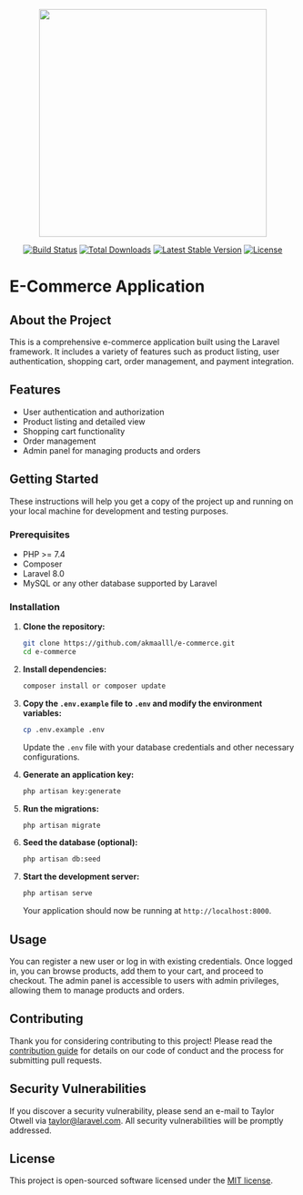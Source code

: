 <p align="center"><a href="https://laravel.com" target="_blank"><img src="https://raw.githubusercontent.com/laravel/art/master/logo-lockup/5%20SVG/2%20CMYK/1%20Full%20Color/laravel-logolockup-cmyk-red.svg" width="400"></a></p>

<p align="center">
<a href="https://travis-ci.org/laravel/framework"><img src="https://travis-ci.org/laravel/framework.svg" alt="Build Status"></a>
<a href="https://packagist.org/packages/laravel/framework"><img src="https://img.shields.io/packagist/dt/laravel/framework" alt="Total Downloads"></a>
<a href="https://packagist.org/packages/laravel/framework"><img src="https://img.shields.io/packagist/v/laravel/framework" alt="Latest Stable Version"></a>
<a href="https://packagist.org/packages/laravel/framework"><img src="https://img.shields.io/packagist/l/laravel/framework" alt="License"></a>
</p>

# E-Commerce Application

## About the Project

This is a comprehensive e-commerce application built using the Laravel framework. It includes a variety of features such as product listing, user authentication, shopping cart, order management, and payment integration.

## Features

- User authentication and authorization
- Product listing and detailed view
- Shopping cart functionality
- Order management
- Admin panel for managing products and orders

## Getting Started

These instructions will help you get a copy of the project up and running on your local machine for development and testing purposes.

### Prerequisites

- PHP >= 7.4
- Composer
- Laravel 8.0
- MySQL or any other database supported by Laravel

### Installation

1. **Clone the repository:**

    ```bash
    git clone https://github.com/akmaalll/e-commerce.git
    cd e-commerce
    ```

2. **Install dependencies:**

    ```bash
    composer install or composer update
    ```

3. **Copy the `.env.example` file to `.env` and modify the environment variables:**

    ```bash
    cp .env.example .env
    ```

    Update the `.env` file with your database credentials and other necessary configurations.

4. **Generate an application key:**

    ```bash
    php artisan key:generate
    ```

5. **Run the migrations:**

    ```bash
    php artisan migrate
    ```

6. **Seed the database (optional):**

    ```bash
    php artisan db:seed

7. **Start the development server:**

    ```bash
    php artisan serve
    ```

    Your application should now be running at `http://localhost:8000`.

## Usage

You can register a new user or log in with existing credentials. Once logged in, you can browse products, add them to your cart, and proceed to checkout. The admin panel is accessible to users with admin privileges, allowing them to manage products and orders.

## Contributing

Thank you for considering contributing to this project! Please read the [contribution guide](https://laravel.com/docs/contributions) for details on our code of conduct and the process for submitting pull requests.

## Security Vulnerabilities

If you discover a security vulnerability, please send an e-mail to Taylor Otwell via [taylor@laravel.com](mailto:taylor@laravel.com). All security vulnerabilities will be promptly addressed.

## License

This project is open-sourced software licensed under the [MIT license](https://opensource.org/licenses/MIT).
